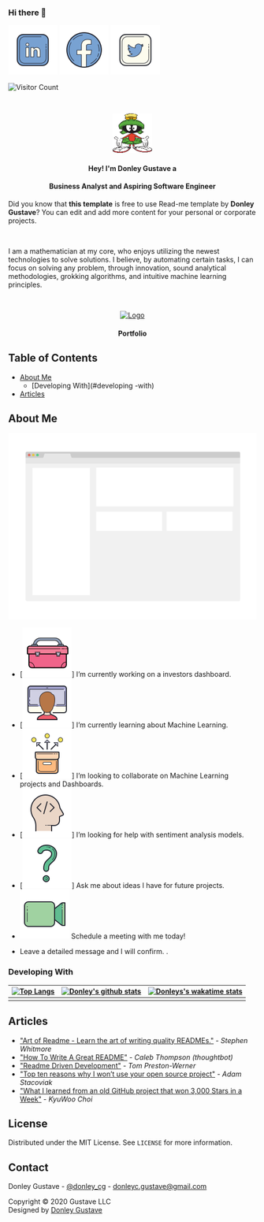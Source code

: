 ### Hi there 👋

<!--
**dgustave/dgustave** is a ✨ _special_ ✨ repository because its `README.md` (this file) appears on your GitHub profile.

Here are some ideas to get you started:

- 🔭 I’m currently working on ...
- 🌱 I’m currently learning ...
- 👯 I’m looking to collaborate on ...
- 🤔 I’m looking for help with ...
- 💬 Ask me about ...
- 📫 How to reach me: ...
- 😄 Pronouns: ...
- ⚡ Fun fact: ...
-->

<!--
*** Thanks for checking out this README Template. If you have a suggestion that would
*** make this better, please fork the repo and create a pull request or simply open
*** an issue with the tag "enhancement".
*** Thanks again! Now go create something AMAZING! :D
***
***
***
*** To avoid retyping too much info. Do a search and replace for the following:
*** github_username, repo_name, twitter_handle, email
-->




<!-- PROJECT SHIELDS -->
<!--
*** I'm using markdown "reference style" links for readability.
*** Reference links are enclosed in brackets [ ] instead of parentheses ( ).
*** See the bottom of this document for the declaration of the reference variables
*** for contributors-url, forks-url, etc. This is an optional, concise syntax you may use.
*** https://www.markdownguide.org/basic-syntax/#reference-style-links
-->
[![LinkedIn][linkedin-shield]][linkedin-url]
[![Facebook][facebook-shield]][facebook-url]
[![Twitter][twitter-shield]][twitter-url]

![Visitor Count](https://profile-counter.glitch.me/dgustave/count.svg)


  <!-- PROJECT LOGO -->
  <br />
  <p align="center">
  <a href="https://github.com/dgustave/dgustave">
    <img src="images/marvinm.png" alt="Logo" width="80" height="80">
  </a>

  <h4 align="center">Hey! I'm Donley Gustave a</h4>
   <h4 align="center"><strong>Business Analyst</strong> and Aspiring Software Engineer</h4>
   

  <p align="center">
    <p>Did you know that <strong>this template</strong> is free to use Read-me template by <strong>Donley Gustave</strong>? You can edit and add more content  for your personal or corporate projects.</p>
    <br />
    <p> I am a mathematician at my core, who enjoys utilizing the newest technologies to solve solutions. I believe, by automating certain tasks, I can focus on solving any problem, through innovation, sound analytical methodologies, grokking algorithms, and intuitive machine learning principles. 
    </p>
    <br />
  
  <p align="center">
  <a href="https://github.com/github_username/repo_name">
    <img src="icons/live-demo.png" alt="Logo" width="80" height="80">
  </a>
   <h4 align="center">Portfolio</h4>

<!-- MARKDOWN LINKS & ICONS -->
<!-- https://www.markdownguide.org/basic-syntax/#reference-style-links -->
[license-shield]: icons/certified.png 
[license-url]: https://github.com/dgustave/README-Template/blob/master/LICENSE.txt>
[linkedin-url]: https://www.linkedin.com/in/donleygustave/
[linkedin-shield]: icons/linkedin.png
[twitter-url]: https://twitter.com/donley_cg
[twitter-shield]: icons/twitter.png
[facebook-url]: https://www.facebook.com/dgustave
[facebook-shield]: icons/facebook.png
[zoom-url]: https://calendly.com/donleyc-gustave/meeting
[zoom-shield]:  icons/zoom.png
[work-shield]:  icons/work.png
[learn-shield]:  icons/learn.png
[lookingto-shield]:  icons/lookto.png
[lookingfor-shield]:  icons/lookfor.png
[ask-shield]:  icons/ask.png

<!-- MARKDOWN LINKS & IMAGES -->
[project-screenshot]: images/screenshot.png

<!-- TABLE OF CONTENTS -->
## Table of Contents
* [About Me](#about-me)
  * [Developing With](#developing -with)
* [Articles](#articles)


<!-- ABOUT ME -->
## About Me

[![Product Name Screen Shot][project-screenshot]](https://example.com)

- [![Working][work-shield]] I’m currently working on a investors dashboard. 
- [![Learning][learn-shield]] I’m currently learning about Machine Learning.
- [![Colaborate][lookingto-shield]] I’m looking to collaborate on Machine Learning projects and Dashboards. 
- [![Help][lookingfor-shield]] I’m looking for help with sentiment analysis models. 
- [![Info][ask-shield]] Ask me about ideas I have for future projects. 
- [![Zoom][zoom-shield]][zoom-url] Schedule a meeting with me today!
* Leave a detailed message and I will confirm. .


### Developing With

  | [![Top Langs](https://github-readme-stats.vercel.app/api/top-langs/?username=dgustave)](https://github.com/dgustave/github-readme-stats)         | [![Donley's github stats](https://github-readme-stats.vercel.app/api?username=dgustave)](https://github.com/dgustave/github-readme-stats)     |   [![Donleys's wakatime stats](https://github-readme-stats.vercel.app/api/wakatime?username=dgustave)](https://github.com/dgustave/github-readme-stats)
  | ---------------------------------------- | ---------------------------------------- | --------------------------------------| 
  |                                          |                                          |                                       |
        

## Articles

- ["Art of Readme - Learn the art of writing quality READMEs."](https://github.com/noffle/art-of-readme#readme) - *Stephen Whitmore*
- ["How To Write A Great README"](https://thoughtbot.com/blog/how-to-write-a-great-readme) - *Caleb Thompson (thoughtbot)*
- ["Readme Driven Development"](http://tom.preston-werner.com/2010/08/23/readme-driven-development.html) - *Tom Preston-Werner*
- ["Top ten reasons why I won’t use your open source project"](https://changelog.com/posts/top-ten-reasons-why-i-wont-use-your-open-source-project) - *Adam Stacoviak*
- ["What I learned from an old GitHub project that won 3,000 Stars in a Week"](https://www.freecodecamp.org/news/what-i-learned-from-an-old-github-project-that-won-3-000-stars-in-a-week-628349a5ee14/) - *KyuWoo Choi*


<!-- LICENSE -->
## License
Distributed under the MIT License. See `LICENSE` for more information.


<!-- CONTACT -->
## Contact

Donley Gustave - [@donley_cg](https://twitter.com/donley_cg) - donleyc.gustave@gmail.com


<!-- Footer -->
<footer id="footer">
<p class="copyright">Copyright &copy; 2020 Gustave LLC
<br>Designed by <a rel="nofollow" href="https://www.facebook.com/dgustave">Donley Gustave</a></p>
</footer>
